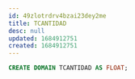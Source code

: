 ```yaml
---
id: 49zlotrdrv4bzai23dey2me
title: TCANTIDAD
desc: null
updated: 1684912751
created: 1684912751
---
```



```sql
CREATE DOMAIN TCANTIDAD AS FLOAT;
```

